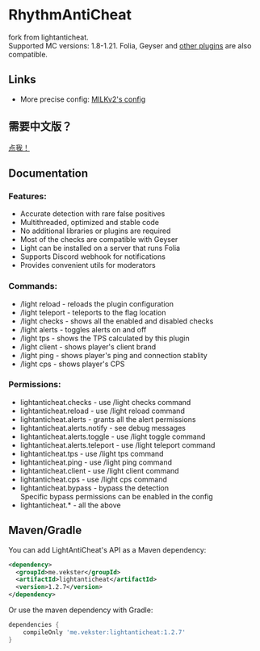 # RhythmAntiCheat
fork from lightanticheat.<br>
Supported MC versions: 1.8-1.21. Folia, Geyser and [other plugins](F-A-Q.md) are also compatible.

## Links
* More precise config: [MILKv2's config](https://github.com/MILKv2/lightanticheat-config)

## 需要中文版？
[点我！](https://github.com/Traveler1145141/RhythmAntiCheat/tree/main/README_CN.md)

## Documentation
### Features:
* Accurate detection with rare false positives
* Multithreaded, optimized and stable code
* No additional libraries or plugins are required
* Most of the checks are compatible with Geyser
* Light can be installed on a server that runs Folia
* Supports Discord webhook for notifications
* Provides convenient utils for moderators

### Commands:
* /light reload - reloads the plugin configuration
* /light teleport - teleports to the flag location
* /light checks - shows all the enabled and disabled checks
* /light alerts - toggles alerts on and off
* /light tps - shows the TPS calculated by this plugin
* /light client - shows player's client brand
* /light ping - shows player's ping and connection stablity
* /light cps - shows player's CPS

### Permissions:
* lightanticheat.checks - use /light checks command
* lightanticheat.reload - use /light reload command
* lightanticheat.alerts - grants all the alert permissions
* lightanticheat.alerts.notify - see debug messages
* lightanticheat.alerts.toggle - use /light toggle command
* lightanticheat.alerts.teleport - use /light teleport command
* lightanticheat.tps - use /light tps command
* lightanticheat.ping - use /light ping command
* lightanticheat.client - use /light client command
* lightanticheat.cps - use /light cps command
* lightanticheat.bypass - bypass the detection<br>
Specific bypass permissions can be enabled in the config
* lightanticheat.* - all the above

## Maven/Gradle
You can add LightAntiCheat's API as a Maven dependency:
````xml
<dependency>
  <groupId>me.vekster</groupId>
  <artifactId>lightanticheat</artifactId>
  <version>1.2.7</version>
</dependency>
````
Or use the maven dependency with Gradle:
```gradle
dependencies {
    compileOnly 'me.vekster:lightanticheat:1.2.7'
}
```
